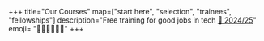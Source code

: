+++
title="Our Courses"
map=["start here", "selection", "trainees", "fellowships"]
description="Free training for good jobs in tech [📅 2024/25](https://docs.google.com/spreadsheets/d/1qNxf44_vbNKU1KeFozGX7Kt1QxmTtU6Bf9tOh1sTUuc/edit?gid=1346767713#gid=1346767713)"
emoji= "🧑🏿‍🏫👨🏽‍🎓"
+++
